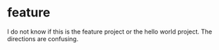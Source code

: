 # feature

I do not know if this is the feature project or the hello world project. The directions are confusing.
